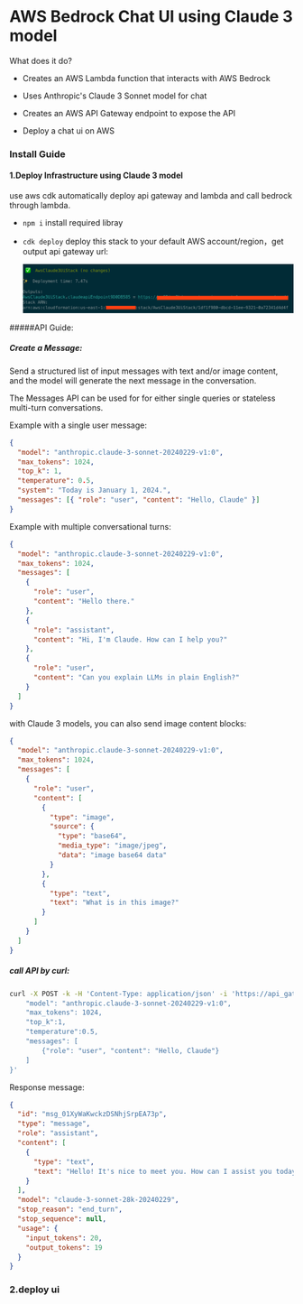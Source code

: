 # AWS Bedrock Chat UI using Claude 3 model

What does it do?

- Creates an AWS Lambda function that interacts with AWS Bedrock

- Uses Anthropic's Claude 3 Sonnet model for chat

- Creates an AWS API Gateway endpoint to expose the API

- Deploy a chat ui on AWS

### Install Guide

#### 1.Deploy Infrastructure using Claude 3 model

use aws cdk automatically deploy api gateway and lambda and call bedrock through lambda.

- `npm i` install required libray

- `cdk deploy` deploy this stack to your default AWS account/region，get output api gateway url:

  ![0](images/cdk_output.png)

#####API Guide:

##### Create a Message:

Send a structured list of input messages with text and/or image content, and the model will generate the next message in the conversation.

The Messages API can be used for for either single queries or stateless multi-turn conversations.

Example with a single user message:

```json
{
  "model": "anthropic.claude-3-sonnet-20240229-v1:0",
  "max_tokens": 1024,
  "top_k": 1,
  "temperature": 0.5,
  "system": "Today is January 1, 2024.",
  "messages": [{ "role": "user", "content": "Hello, Claude" }]
}
```

Example with multiple conversational turns:

```json
{
  "model": "anthropic.claude-3-sonnet-20240229-v1:0",
  "max_tokens": 1024,
  "messages": [
    {
      "role": "user",
      "content": "Hello there."
    },
    {
      "role": "assistant",
      "content": "Hi, I'm Claude. How can I help you?"
    },
    {
      "role": "user",
      "content": "Can you explain LLMs in plain English?"
    }
  ]
}
```

with Claude 3 models, you can also send image content blocks:

```json
{
  "model": "anthropic.claude-3-sonnet-20240229-v1:0",
  "max_tokens": 1024,
  "messages": [
    {
      "role": "user",
      "content": [
        {
          "type": "image",
          "source": {
            "type": "base64",
            "media_type": "image/jpeg",
            "data": "image base64 data"
          }
        },
        {
          "type": "text",
          "text": "What is in this image?"
        }
      ]
    }
  ]
}
```

##### call API by curl:

```bash
curl -X POST -k -H 'Content-Type: application/json' -i 'https://api_gateway_url/v1/messages' --data '{
    "model": "anthropic.claude-3-sonnet-20240229-v1:0",
    "max_tokens": 1024,
    "top_k":1,
    "temperature":0.5,
    "messages": [
        {"role": "user", "content": "Hello, Claude"}
    ]
}'
```

Response message:

```json
{
  "id": "msg_01XyWaKwckzDSNhjSrpEA73p",
  "type": "message",
  "role": "assistant",
  "content": [
    {
      "type": "text",
      "text": "Hello! It's nice to meet you. How can I assist you today?"
    }
  ],
  "model": "claude-3-sonnet-28k-20240229",
  "stop_reason": "end_turn",
  "stop_sequence": null,
  "usage": {
    "input_tokens": 20,
    "output_tokens": 19
  }
}
```

### 2.deploy ui

